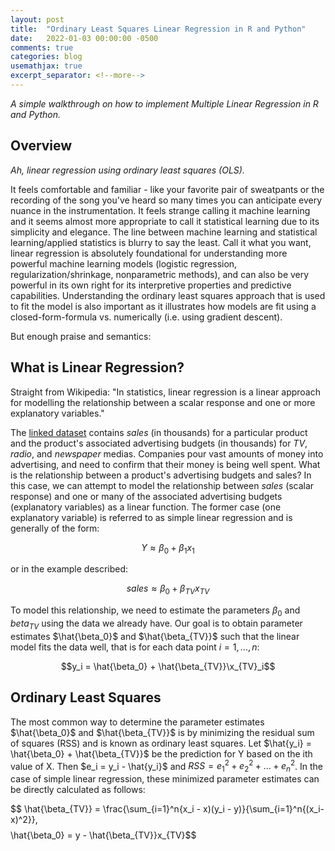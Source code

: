 ```yaml
---
layout: post
title:  "Ordinary Least Squares Linear Regression in R and Python"
date:   2022-01-03 00:00:00 -0500
comments: true
categories: blog
usemathjax: true
excerpt_separator: <!--more-->
---
```


*A simple walkthrough on how to implement Multiple Linear Regression in R and Python.*

<!--more-->

## Overview

*Ah, linear regression using ordinary least squares (OLS).*

It feels comfortable and familiar - like your favorite pair of sweatpants or the recording of the song you've heard so many times you can anticipate every nuance in the instrumentation. It feels strange calling it machine learning and it seems almost more appropriate to call it statistical learning due to its simplicity and elegance. The line between machine learning and statistical learning/applied statistics is blurry to say the least. Call it what you want, linear regression is absolutely foundational for understanding more powerful machine learning models (logistic regression, regularization/shrinkage, nonparametric methods), and can also be very powerful in its own right for its interpretive properties and predictive capabilities. Understanding the ordinary least squares approach that is used to fit the model is also important as it illustrates how models are fit using a closed-form-formula vs. numerically (i.e. using gradient descent).

But enough praise and semantics:

## **What is Linear Regression?**

Straight from Wikipedia: "In statistics, linear regression is a linear approach for modelling the relationship between a scalar response and one or more explanatory variables." 

The [linked dataset](https://raw.githubusercontent.com/hardikkamboj/An-Introduction-to-Statistical-Learning/master/data/Advertising.csv) contains *sales* (in thousands) for a particular product and the product's associated advertising budgets (in thousands) for *TV*, *radio*, and *newspaper* medias. Companies pour vast amounts of money into advertising, and need to confirm that their money is being well spent. What is the relationship between a product's advertising budgets and sales? In this case, we can attempt to model the relationship between *sales* (scalar response) and one or many of the associated advertising budgets (explanatory variables) as a linear function. The former case (one explanatory variable) is referred to as simple linear regression and is generally of the form:

$$Y \approx \beta_0 + \beta_1x_1$$

or in the example described:

$$sales \approx \beta_0 + \beta_{TV}x_{TV}$$

To model this relationship, we need to estimate the parameters $\beta_0$ and $beta_{TV}$ using the data we already have. Our goal is to obtain parameter estimates $\hat{\beta_0}$ and $\hat{\beta_{TV}}$ such that the linear model fits the data well, that is for each data point $i = 1,...,n$:

$$y_i = \hat{\beta_0} + \hat{\beta_{TV}}\x_{TV}_i$$

## **Ordinary Least Squares**

The most common way to determine the parameter estimates $\hat{\beta_0}$ and $\hat{\beta_{TV}}$ is by minimizing the residual sum of squares (RSS) and is known as ordinary least squares. Let $\hat{y_i} = \hat{\beta_0} + \hat{\beta_{TV}}$ be the prediction for Y based on the ith value of X. Then $e_i = y_i - \hat{y_i}$ and $RSS = e_1^2 + e_2^2 + ... + e_n^2$. In the case of simple linear regression, these minimized parameter estimates can be directly calculated as follows:

$$ \hat{\beta_{TV}} = \frac{\sum_{i=1}^n{x_i - x)(y_i - y)}{\sum_{i=1}^n{(x_i-x)^2}},$$
$$ \hat{\beta_0} = y - \hat{\beta_{TV}}x_{TV}$$
